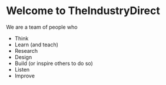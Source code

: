 # Welcome to TheIndustryDirect

We are a team of people who
* Think
* Learn (and teach)
* Research
* Design 
* Build (or inspire others to do so)
* Listen
* Improve